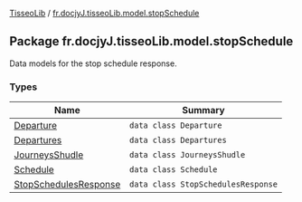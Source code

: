 [TisseoLib](../index.md) / [fr.docjyJ.tisseoLib.model.stopSchedule](./index.md)

## Package fr.docjyJ.tisseoLib.model.stopSchedule

Data models for the stop schedule response.

### Types

| Name | Summary |
|---|---|
| [Departure](-departure/index.md) | `data class Departure` |
| [Departures](-departures/index.md) | `data class Departures` |
| [JourneysShudle](-journeys-shudle/index.md) | `data class JourneysShudle` |
| [Schedule](-schedule/index.md) | `data class Schedule` |
| [StopSchedulesResponse](-stop-schedules-response/index.md) | `data class StopSchedulesResponse` |
